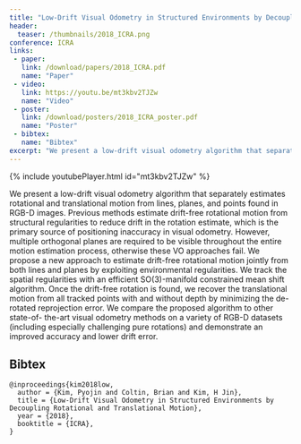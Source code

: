 ```yaml
---
title: "Low-Drift Visual Odometry in Structured Environments by Decoupling Rotational and Translational Motion"
header:
  teaser: /thumbnails/2018_ICRA.png
conference: ICRA
links: 
 - paper: 
   link: /download/papers/2018_ICRA.pdf
   name: "Paper"
 - video: 
   link: https://youtu.be/mt3kbv2TJZw
   name: "Video"
 - poster: 
   link: /download/posters/2018_ICRA_poster.pdf
   name: "Poster"
 - bibtex: 
   name: "Bibtex"
excerpt: "We present a low-drift visual odometry algorithm that separately estimates rotational and translational motion from lines, planes, and points found in RGB-D images. Previous methods estimate drift-free rotational motion from structural regularities to reduce drift in the rotation estimate, which is the primary source of positioning inaccuracy in visual odometry. However, multiple orthogonal planes are required to be visible throughout the entire motion estimation process, otherwise these VO approaches fail. We propose a new approach to estimate drift-free rotational motion jointly from both lines and planes by exploiting environmental regularities. We track the spatial regularities with an efficient SO(3)-manifold constrained mean shift algorithm. Once the drift-free rotation is found, we recover the translational motion from all tracked points with and without depth by minimizing the de-rotated reprojection error. We compare the proposed algorithm to other state-of-the-art visual odometry methods on a variety of RGB-D datasets (including especially challenging pure rotations) and demonstrate an improved accuracy and lower drift error."
---
```


{% include youtubePlayer.html id="mt3kbv2TJZw" %}

We present a low-drift visual odometry algorithm
that separately estimates rotational and translational motion
from lines, planes, and points found in RGB-D images. Previous
methods estimate drift-free rotational motion from structural
regularities to reduce drift in the rotation estimate, which is the
primary source of positioning inaccuracy in visual odometry.
However, multiple orthogonal planes are required to be visible
throughout the entire motion estimation process, otherwise
these VO approaches fail. We propose a new approach to
estimate drift-free rotational motion jointly from both lines and
planes by exploiting environmental regularities. We track the
spatial regularities with an efficient SO(3)-manifold constrained
mean shift algorithm. Once the drift-free rotation is found, we
recover the translational motion from all tracked points with
and without depth by minimizing the de-rotated reprojection
error. We compare the proposed algorithm to other state-of-
the-art visual odometry methods on a variety of RGB-D
datasets (including especially challenging pure rotations) and
demonstrate an improved accuracy and lower drift error.

## Bibtex <a id="bibtex"></a>
```
@inproceedings{kim2018low,
  author = {Kim, Pyojin and Coltin, Brian and Kim, H Jin},
  title = {Low-Drift Visual Odometry in Structured Environments by Decoupling Rotational and Translational Motion},
  year = {2018},
  booktitle = {ICRA},
}
```
